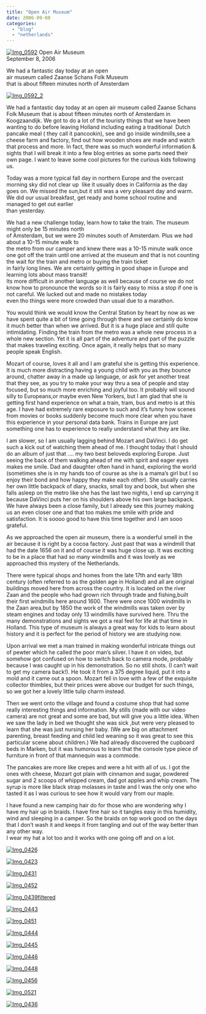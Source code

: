 ```yaml
---
title: "Open Air Museum"
date: 2006-09-08
categories: 
  - "blog"
  - "netherlands"
---
```


 [![Img_0592](https://pub-ac94b3f306b24c0dba4238943c97f2e1.r2.dev/2008/05/05/img_0592.png "Img_0592")](https://pub-ac94b3f306b24c0dba4238943c97f2e1.r2.dev/photos/uncategorized/2008/05/05/img_0592.png) Open Air Museum  
September 8, 2006

We had a fantastic day today at an open  
air museum called Zaanse Schans Folk Museum  
that is about fifteen minutes north of Amsterdam

<!--more-->

[![Img_0592_2](https://pub-ac94b3f306b24c0dba4238943c97f2e1.r2.dev/2008/05/05/img_0592_2.png "Img_0592_2")](https://pub-ac94b3f306b24c0dba4238943c97f2e1.r2.dev/photos/uncategorized/2008/05/05/img_0592_2.png)

We had a fantastic day today at an open air museum called Zaanse Schans Folk Museum that is about fifteen minutes north of Amsterdam in Koogzaandijk. We got to do a lot of the touristy things that we have been wanting to do before leaving Holland including eating a traditional  Dutch pancake meal ( they call it pancookin), see and go inside windmills,see a cheese farm and factory, find out how wooden shoes are made and watch that process and more. In fact, there was so much wonderful information & sights that I will break it into a few blog entries as some parts need their own page. I want to leave some cool pictures for the curious kids following us.

Today was a more typical fall day in northern Europe and the overcast morning sky did not clear up  like it usually does in California as the day goes on. We missed the sun,but it still was a very pleasant day and warm. We did our usual breakfast, get ready and home school routine and managed to get out earlier  
than yesterday.

We had a new challenge today, learn how to take the train. The museum might only be 15 minutes north  
of Amsterdam, but we were 20 minutes south of Amsterdam. Plus we had about a 10-15 minute walk to  
the metro from our camper and knew there was a 10-15 minute walk once one got off the train until one arrived at the museum and that is not counting the wait for the train and metro or buying the train ticket  
in fairly long lines. We are certainly getting in good shape in Europe and learning lots about mass transit!  
Its more difficult in another language as well because of course we do not know how to pronounce the words so it is fairly easy to miss a stop if one is not careful. We lucked out and made no mistakes today  
even tho things were more crowded than usual due to a marathon.

You would think we would know the Central Station by heart by now as we have spent quite a bit of time going through there and we certainly do know it much better than when we arrived. But it is a huge place and still quite intimidating. Finding the train from the metro was a whole new process in a whole new section. Yet it is all part of the adventure and part of the puzzle that makes traveling exciting. Once again, it really helps that so many people speak English.

Mozart of course, loves it all and I am grateful she is getting this experience. It is much more distracting having a young child with you as they bounce around, chatter away in a made up language, or ask for yet another treat that they see, as you try to make your way thru a sea of people and stay focused, but so much more enriching and joyful too. It probably will sound silly to Europeans,or maybe even New Yorkers, but I am glad that she is getting first hand experience on what a train, tram, bus and metro is at this age. I have had extremely rare exposure to such and it’s funny how scenes from movies or books suddenly become much more clear when you have this experience in your personal data bank. Trains in Europe are just something one has to experience to really understand what they are like.

I am slower, so I am usually lagging behind Mozart and DaVinci. I do get such a kick out of watching them ahead of me. I thought today that I should do an album of just that .... my two best beloveds exploring Europe. Just seeing the back of them walking ahead of me with spirit and eager eyes makes me smile. Dad and daughter often hand in hand, exploring the world (sometimes she is in my hands too of course as she is a mama’s girl but I so enjoy their bond and how happy they make each other). She usually carries her own little backpack of diary, snacks, small toy and book, but when she falls asleep on the metro like she has the last two nights, I end up carrying it because DaVinci puts her on his shoulders above his own large backpack. We have always been a close family, but I already see this journey making us an even closer one and that too makes me smile with pride and satisfaction. It is soooo good to have this time together and I am sooo grateful.

As we approached the open air museum, there is a wonderful smell in the air because it is right by a cocoa factory. Just past that was a windmill that had the date 1656 on it and of course it was huge close up. It was exciting to be in a place that had so many windmills and it was lovely as we approached this mystery of the Netherlands.

There were typical shops and homes from the late 17th and early 18th century (often referred to as the golden age in Holland) and all are original buildings moved here from across the country. It is located on the river Zaan and the people who had grown rich through trade and fishing,built their first windmills here around 1600. There were once 1000 windmills in the Zaan area,but by 1850 the work of the windmills was taken over by steam engines and today only 13 windmills have survived here. Thru the many demonstrations and sights we got a real feel for life at that time in Holland. This type of museum is always a great way for kids to learn about history and it is perfect for the period of history we are studying now.

Upon arrival we met a man trained in making wonderful intricate things out of pewter which he called the poor man’s silver. I have it on video, but somehow got confused on how to switch back to camera mode, probably because I was caught up in his demonstration. So no still shots. (I can’t wait to get my camera back!). He took it from a 375 degree liquid, put it into a mold and it came out a spoon. Mozart fell in love with a few of the exquisite collector thimbles, but their prices were above our budget for such things, so we got her a lovely little tulip charm instead.

Then we went onto the village and found a costume shop that had some really interesting things and information. My stills (made with our video camera) are not great and some are bad, but will give you a little idea. When we saw the lady in bed we thought she was sick ,but were very pleased to learn that she was just nursing her baby. (We are big on attachment parenting, breast feeding and child led weaning so it was great to see this particular scene about children.) We had already discovered the cupboard beds in Marken, but it was humorous to learn that the console type piece of furniture in front of that mannequin was a commode.

The pancakes are more like crepes and were a hit with all of us. I got the ones with cheese, Mozart got plain with cinnamon and sugar, powdered sugar and 2 scoops of whipped cream, dad got apples and whip cream. The syrup is more like black strap molasses in taste and I was the only one who tasted it as I was curious to see how it would vary from our maple.

I have found a new camping hair do for those who are wondering why I have my hair up in braids. I have fine hair so it tangles easy in this humidity, wind and sleeping in a camper. So the braids on top work good on the days that I don’t wash it and keeps it from tangling and out of the way better than any other way.  
I wear my hat a lot too and it works with one going off and on a lot.

[![Img_0426](https://pub-ac94b3f306b24c0dba4238943c97f2e1.r2.dev/2008/05/05/img_0426.png "Img_0426")](https://pub-ac94b3f306b24c0dba4238943c97f2e1.r2.dev/photos/uncategorized/2008/05/05/img_0426.png)

[![Img_0423](https://pub-ac94b3f306b24c0dba4238943c97f2e1.r2.dev/2008/05/05/img_0423.png "Img_0423")](https://pub-ac94b3f306b24c0dba4238943c97f2e1.r2.dev/photos/uncategorized/2008/05/05/img_0423.png)

[![Img_0431](https://pub-ac94b3f306b24c0dba4238943c97f2e1.r2.dev/2008/05/05/img_0431.png "Img_0431")](https://pub-ac94b3f306b24c0dba4238943c97f2e1.r2.dev/photos/uncategorized/2008/05/05/img_0431.png)

[![Img_0452](https://pub-ac94b3f306b24c0dba4238943c97f2e1.r2.dev/2008/05/05/img_0452.png "Img_0452")](https://pub-ac94b3f306b24c0dba4238943c97f2e1.r2.dev/photos/uncategorized/2008/05/05/img_0452.png)

[![Img_0439filtered](https://pub-ac94b3f306b24c0dba4238943c97f2e1.r2.dev/2008/05/05/img_0439filtered.png "Img_0439filtered")](https://pub-ac94b3f306b24c0dba4238943c97f2e1.r2.dev/photos/uncategorized/2008/05/05/img_0439filtered.png)

[![Img_0443](https://pub-ac94b3f306b24c0dba4238943c97f2e1.r2.dev/2008/05/05/img_0443.png "Img_0443")](https://pub-ac94b3f306b24c0dba4238943c97f2e1.r2.dev/photos/uncategorized/2008/05/05/img_0443.png)

[![Img_0451](https://pub-ac94b3f306b24c0dba4238943c97f2e1.r2.dev/2008/05/05/img_0451.png "Img_0451")](https://pub-ac94b3f306b24c0dba4238943c97f2e1.r2.dev/photos/uncategorized/2008/05/05/img_0451.png)

[![Img_0444](https://pub-ac94b3f306b24c0dba4238943c97f2e1.r2.dev/2008/05/05/img_0444.png "Img_0444")](https://pub-ac94b3f306b24c0dba4238943c97f2e1.r2.dev/photos/uncategorized/2008/05/05/img_0444.png)

[![Img_0445](https://pub-ac94b3f306b24c0dba4238943c97f2e1.r2.dev/2008/05/05/img_0445.png "Img_0445")](https://pub-ac94b3f306b24c0dba4238943c97f2e1.r2.dev/photos/uncategorized/2008/05/05/img_0445.png)

[![Img_0446](https://pub-ac94b3f306b24c0dba4238943c97f2e1.r2.dev/2008/05/05/img_0446.png "Img_0446")](https://pub-ac94b3f306b24c0dba4238943c97f2e1.r2.dev/photos/uncategorized/2008/05/05/img_0446.png)

[![Img_0448](https://pub-ac94b3f306b24c0dba4238943c97f2e1.r2.dev/2008/05/05/img_0448.png "Img_0448")](https://pub-ac94b3f306b24c0dba4238943c97f2e1.r2.dev/photos/uncategorized/2008/05/05/img_0448.png)

[![Img_0456](https://pub-ac94b3f306b24c0dba4238943c97f2e1.r2.dev/2008/05/05/img_0456.png "Img_0456")](https://pub-ac94b3f306b24c0dba4238943c97f2e1.r2.dev/photos/uncategorized/2008/05/05/img_0456.png)

[![Img_0521](https://pub-ac94b3f306b24c0dba4238943c97f2e1.r2.dev/2008/05/05/img_0521.png "Img_0521")](https://pub-ac94b3f306b24c0dba4238943c97f2e1.r2.dev/photos/uncategorized/2008/05/05/img_0521.png)

[![Img_0436](https://pub-ac94b3f306b24c0dba4238943c97f2e1.r2.dev/2008/05/05/img_0436.png "Img_0436")](https://pub-ac94b3f306b24c0dba4238943c97f2e1.r2.dev/photos/uncategorized/2008/05/05/img_0436.png)
